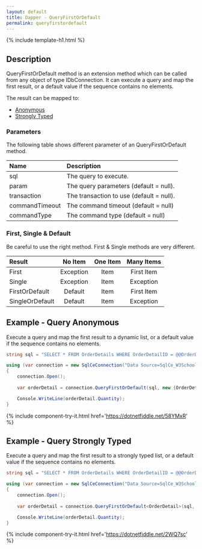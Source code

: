 ```yaml
---
layout: default
title: Dapper - QueryFirstOrDefault
permalink: queryfirstordefault
---
```


{% include template-h1.html %}

## Description
QueryFirstOrDefault method is an extension method which can be called from any object of type IDbConnection. It can execute a query and map the first result, or a default value if the sequence contains no elements.

The result can be mapped to:

- [Anonymous](#example---query-anonymous)
- [Strongly Typed](#example---query-strongly-typed)

### Parameters
The following table shows different parameter of an QueryFirstOrDefault method.

| Name | Description |
| :--- | :---------- |
| sql            | The query to execute. |
| param          | The query parameters (default = null). |
| transaction    | The transaction to use (default = null). |
| commandTimeout | The command timeout (default = null) |
| commandType    | The command type (default = null) |

### First, Single & Default
Be careful to use the right method. First & Single methods are very different.

| Result          | No Item   | One Item | Many Items |
| :-------------- | :-------: | :------: | :--------: |
| First           | Exception | Item     | First Item |
| Single          | Exception | Item     | Exception  |
| FirstOrDefault  | Default   | Item     | First Item |
| SingleOrDefault | Default   | Item     | Exception  |

## Example - Query Anonymous
Execute a query and map the first result to a dynamic list, or a default value if the sequence contains no elements.

```csharp
string sql = "SELECT * FROM OrderDetails WHERE OrderDetailID = @@OrderDetailID;";

using (var connection = new SqlCeConnection("Data Source=SqlCe_W3Schools.sdf"))
{
	connection.Open();
	
	var orderDetail = connection.QueryFirstOrDefault(sql, new {OrderDetailID = 1});

	Console.WriteLine(orderDetail.Quantity);
}
```

{% include component-try-it.html href='https://dotnetfiddle.net/58YMxR' %}

## Example - Query Strongly Typed
Execute a query and map the first result to a strongly typed list, or a default value if the sequence contains no elements.

```csharp
string sql = "SELECT * FROM OrderDetails WHERE OrderDetailID = @@OrderDetailID;";

using (var connection = new SqlCeConnection("Data Source=SqlCe_W3Schools.sdf"))
{
	connection.Open();
	
	var orderDetail = connection.QueryFirstOrDefault<OrderDetail>(sql, new {OrderDetailID = 1});

	Console.WriteLine(orderDetail.Quantity);
}
```

{% include component-try-it.html href='https://dotnetfiddle.net/2WQ7sc' %}

